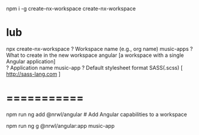 npm i -g create-nx-workspace
create-nx-workspace

# lub

npx create-nx-workspace
? Workspace name (e.g., org name)     music-apps
? What to create in the new workspace angular           [a workspace with a single Angular application]    
? Application name                    music-app
? Default stylesheet format           SASS(.scss)  [ http://sass-lang.com   ]

# ===========

npm run ng add @nrwl/angular # Add Angular capabilities to a workspace

npm run ng g @nrwl/angular:app music-app
